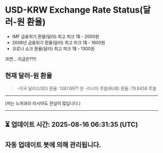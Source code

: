 


# USD-KRW Exchange Rate Status(달러-원 환율)

* IMF 금융위기 환율(달러) 최고 피크 1$ - 2000원
* 2008년 금융위기 환율(달러) 최고 피크 1$ - 1600원
* 코로나 쇼크 환율(달러) 최고 피크 1$ - 1300원



과연... 지금은??!!


## 현재 달러-원 환율
> -미국 달러(USD) 환율: 1387.6971 원 
-러시아 루블(RUB) 환율: 79.8458 루블


---
(저는 노어과라 러시아도 관심이 많답니다.)

---

⏳ 업데이트 시간: 2025-08-16 06:31:35 (UTC)
---
자동 업데이트 봇에 의해 관리됩니다.
---
